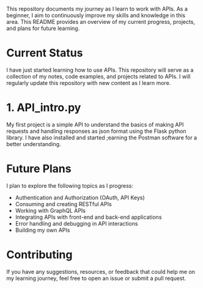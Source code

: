 
This repository documents my journey as I learn to work with APIs. As a beginner, I aim to continuously improve my skills and knowledge in this area.
This README provides an overview of my current progress, projects, and plans for future learning.

# Current Status #

I have just started learning how to use APIs. This repository will serve as a collection of my notes, code examples, and projects related to APIs. I will regularly update this repository with new content as I learn more.

# 1. API_intro.py #

My first project is a simple API to understand the basics of making API requests and handling responses as json format using the Flask python library.
I have also installed and started ;earning the Postman software for a better understanding.

# Future Plans #

I plan to explore the following topics as I progress:
- Authentication and Authorization (OAuth, API Keys)
- Consuming and creating RESTful APIs
- Working with GraphQL APIs
- Integrating APIs with front-end and back-end applications
- Error handling and debugging in API interactions
- Building my own APIs

# Contributing #

If you have any suggestions, resources, or feedback that could help me on my learning journey, feel free to open an issue or submit a pull request.
